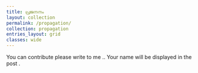 ```yaml
---
title: പ്രജനനം
layout: collection
permalink: /propagation/
collection: propagation
entries_layout: grid
classes: wide
---
```


You can contribute please write to me .. Your name will be displayed in the post .
